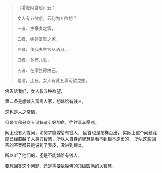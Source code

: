> 《增壹阿含经》云： 
> 
> 女人有五欲想。云何为五欲想？
> 
> 一者、生豪贵之家，
> 
> 二者、嫁适富贵之家，
> 
> 三者、使我夫主言从语用，
> 
> 四者、多有儿息，
> 
> 五者、在家独得由己。
> 
> 是谓，比丘，女人有此五事可欲之想。

佛告诉我们，女人有五种欲望，

第二条是想嫁入富贵人家，想嫁给有钱人，

这也是人之常情，

但是大部分女人没有这么好的命，往往事与愿违，

网上也有人提问，如何才能嫁给有钱人，
回答也是花样百出，
实际上这个问题深度已经超越了人类的智慧，所以人自身的智慧是看不到根本原因的，
所以这些回答的答案都只是说到了表皮，没讲到根本，

所以听了他们的，还是不能嫁给有钱人，

要想回答这个问题，还是需要依靠佛的顶级圆满的大智慧，




